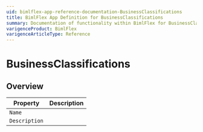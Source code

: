 ```yaml
---
uid: bimlflex-app-reference-documentation-BusinessClassifications
title: BimlFlex App Definition for BusinessClassifications
summary: Documentation of functionality within BimlFlex for BusinessClassifications
varigenceProduct: BimlFlex
varigenceArticleType: Reference
---
```


# BusinessClassifications



## Overview
  
| Property | Description |
| --------- | ----------- |
|`Name` | |
|`Description` | |

